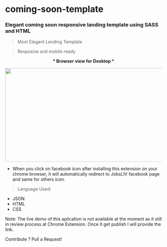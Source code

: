# coming-soon-template 
### Elegant coming soon responsive landing template using SASS and HTML 



> Most Elegant Landing Template 

> Resposive and mobile ready 

<p align="center"> <b> * Browser view for Desktop * </p> </b>

<p align="center">
  <img width="600" height="300" src="https://www.meghshyam.com/photos/coming_desktop.png">
</p> 

- When you click on facebook icon after installing this extension on your chrome browser, it will automatically redirect to JobsLIV facebook page and same for others icon. 

> Language Used: 

- JSON
- HTML 
- CSS  

Note: The live demo of this aplication is not available at the moment as it still in review process at Chrome Extension. Once it get publish I will provide the link.

Contribute ? Pull a Request! 


